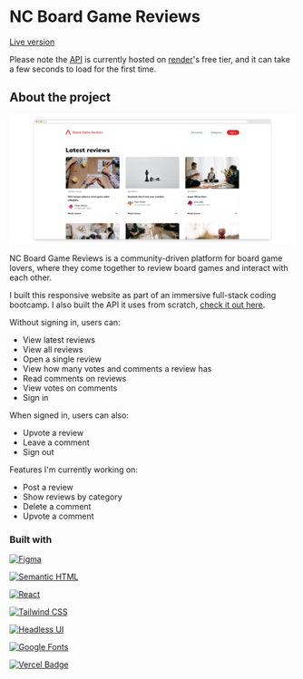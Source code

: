 # NC Board Game Reviews

[Live version](https://nc-board-game-reviews.vercel.app/)

Please note the [API](https://github.com/amparoamparo/nc-board-game-reviews-api) is currently hosted on [render](https://render.com/)'s free tier, and it can take a few seconds to load for the first time.

## About the project

![Screenshot - Desktop](public/assets/screenshot.png)

NC Board Game Reviews is a community-driven platform for board game lovers, where they come together to review board games and interact with each other.

I built this responsive website as part of an immersive full-stack coding bootcamp. I also built the API it uses from scratch, [check it out here](https://github.com/amparoamparo/nc-board-game-reviews-api).

Without signing in, users can:

- View latest reviews
- View all reviews
- Open a single review
- View how many votes and comments a review has
- Read comments on reviews
- View votes on comments
- Sign in

When signed in, users can also:

- Upvote a review
- Leave a comment
- Sign out

Features I'm currently working on:

- Post a review
- Show reviews by category
- Delete a comment
- Upvote a comment

### Built with

[![Figma](https://img.shields.io/badge/Figma-d7bcf7?style=for-the-badge&logo=figma&logoColor=black)](https://figma.com)

[![Semantic HTML](https://img.shields.io/badge/Semantic_HTML-E34F26?style=for-the-badge&logo=html5&logoColor=white)](https://web.dev/learn/html/semantic-html/)

[![React](https://img.shields.io/badge/React-20232A?style=for-the-badge&logo=react&logoColor=61DAFB)](https://react.dev/)

[![Tailwind CSS](https://img.shields.io/badge/Tailwind_CSS-38B2AC?style=for-the-badge&logo=tailwind-css&logoColor=white)](https://tailwindcss.com/)

[![Headless UI](https://img.shields.io/badge/Headless%20UI-66E3FF?logo=headlessui&logoColor=000&style=for-the-badge)](https://headlessui.com/)

[![Google Fonts](https://img.shields.io/badge/Google%20Fonts-4285F4?logo=googlefonts&logoColor=fff&style=for-the-badge)](https://fonts.google.com/icons)

[![Vercel Badge](https://img.shields.io/badge/Vercel-000?logo=vercel&logoColor=fff&style=for-the-badge)](https://vercel.com/)
